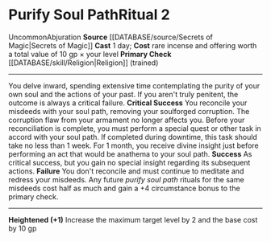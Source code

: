 ﻿---
cost: "rare incense and offering worth a total value of 10 gp \xD7 your level"
heighten: '+1'
heighten_level: 2, 3, 4, 5, 6, 7, 8, 9, 10
id: '67'
level: '2'
name: Purify Soul Path
primary_check: '[[DATABASE/skill/Religion|Religion]] (trained)'
rarity: Uncommon
school: Abjuration
source: '[[DATABASE/source/Secrets of Magic|Secrets of Magic]]'
trait:
- '[[DATABASE/trait/Abjuration|Abjuration]]'
- '[[DATABASE/trait/Uncommon|Uncommon]]'
type: Ritual

---
# Purify Soul Path<span class="item-type">Ritual 2</span>

<span class="trait-uncommon item-trait">Uncommon</span><span class="item-trait">Abjuration</span>
**Source** [[DATABASE/source/Secrets of Magic|Secrets of Magic]] 
**Cast** 1 day; **Cost** rare incense and offering worth a total value of 10 gp × your level 
**Primary Check** [[DATABASE/skill/Religion|Religion]] (trained)

---
You delve inward, spending extensive time contemplating the purity of your own soul and the actions of your past. If you aren't truly penitent, the outcome is always a critical failure.
**Critical Success** You reconcile your misdeeds with your soul path, removing your soulforged corruption. The corruption flaw from your armament no longer affects you. Before your reconciliation is complete, you must perform a special quest or other task in accord with your soul path. If completed during downtime, this task should take no less than 1 week. For 1 month, you receive divine insight just before performing an act that would be anathema to your soul path.
**Success** As critical success, but you gain no special insight regarding its subsequent actions.
**Failure** You don't reconcile and must continue to meditate and redress your misdeeds. Any future _purify soul path_ rituals for the same misdeeds cost half as much and gain a +4 circumstance bonus to the primary check.

---
**Heightened (+1)** Increase the maximum target level by 2 and the base cost by 10 gp
